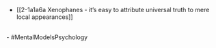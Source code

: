 
- [[2-1a1a6a Xenophanes - it’s easy to attribute universal truth to mere local appearances]]
<br>
- #MentalModelsPsychology
